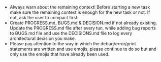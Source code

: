 - Always warn about the remaining context! Before starting a new task make sure the remaining context is enough for the new task or not. If not, ask the user to compact first.
- Create PROGRESS.md, BUGS.md & DECISION.md if not already existing. Update the PROGRESS.md file after every tun, while adding bug reports to BUGS.md file and use the DECISIONS.md file to log every architectural decision you make.
- Please pay attention to the way in which the debug/error/print statements are written and use emojis, please continue to do so but and only use the emojis that have already been used.